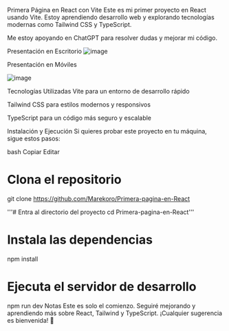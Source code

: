  Primera Página en React con Vite
Este es mi primer proyecto en React usando Vite. Estoy aprendiendo desarrollo web y explorando tecnologías modernas como Tailwind CSS y TypeScript.

Me estoy apoyando en ChatGPT para resolver dudas y mejorar mi código. 

 Presentación en Escritorio
![image](https://github.com/user-attachments/assets/c7d94f9f-2018-4a27-8a5c-43a129706071)




 Presentación en Móviles
 
![image](https://github.com/user-attachments/assets/2c2bd00c-2910-4edc-a149-514169491665)



 Tecnologías Utilizadas
 Vite para un entorno de desarrollo rápido

 Tailwind CSS para estilos modernos y responsivos

 TypeScript para un código más seguro y escalable

 Instalación y Ejecución
Si quieres probar este proyecto en tu máquina, sigue estos pasos:

bash
Copiar
Editar
# Clona el repositorio
git clone https://github.com/Marekoro/Primera-pagina-en-React

'''# Entra al directorio del proyecto
cd Primera-pagina-en-React'''

# Instala las dependencias
npm install

# Ejecuta el servidor de desarrollo
npm run dev
Notas
Este es solo el comienzo. Seguiré mejorando y aprendiendo más sobre React, Tailwind y TypeScript. ¡Cualquier sugerencia es bienvenida! 🚀
